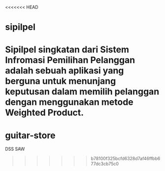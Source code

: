 <<<<<<< HEAD
# sipilpel
Sipilpel singkatan dari Sistem Infromasi Pemilihan Pelanggan adalah sebuah aplikasi yang berguna untuk menunjang keputusan dalam memilih pelanggan dengan menggunakan metode Weighted Product.
=======
# guitar-store
DSS SAW
>>>>>>> b78100f325bcfd6328d7af46ffbb677dc3cb75c0
